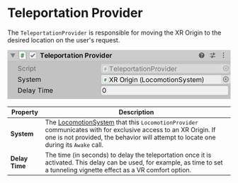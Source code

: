 # Teleportation Provider

The `TeleportationProvider` is responsible for moving the XR Origin to the desired location on the user's request.

![TeleportationProvider component](images/teleportation-provider.png)

| **Property** | **Description** |
|---|---|
| **System** | The [LocomotionSystem](locomotion-system.md) that this `LocomotionProvider` communicates with for exclusive access to an XR Origin. If one is not provided, the behavior will attempt to locate one during its `Awake` call. |
| **Delay Time** | The time (in seconds) to delay the teleportation once it is activated. This delay can be used, for example, as time to set a tunneling vignette effect as a VR comfort option. |